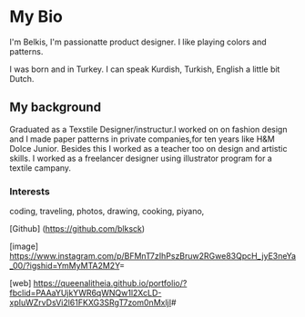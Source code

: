 # My Bio

I'm Belkis, I'm passionatte product designer. I like playing colors and
patterns.

I was born and in Turkey. I can speak Kurdish, Turkish, English a little bit
Dutch.

## My background

Graduated as a Texstile Designer/instructur.I worked on on fashion design and I
made paper patterns in private companies,for ten years like H&M Dolce Junior.
Besides this I worked as a teacher too on design and artistic skills. I worked
as a freelancer designer using illustrator program for a textile campany.

### Interests

coding, traveling, photos, drawing, cooking, piyano,

[Github] (<https://github.com/blksck>)

[image]
<https://www.instagram.com/p/BFMnT7zIhPszBruw2RGwe83QpcH_jyE3neYa_00/?igshid=YmMyMTA2M2Y>=

[web]
<https://queenalitheia.github.io/portfolio/?fbclid=PAAaYUjkYWR6qWNQw1l2XcLD-xpIuWZrvDsVi2l61FKXG3SRgT7zom0nMxljI>#
